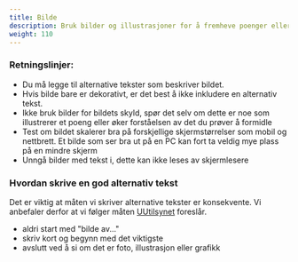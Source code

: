 ```yaml
---
title: Bilde
description: Bruk bilder og illustrasjoner for å fremheve poenger eller illustrere konsepter som er vanskelig å beskrive med tekst
weight: 110
---
```


### Retningslinjer:
- Du må legge til alternative tekster som beskriver bildet.
- Hvis bilde bare er dekorativt, er det best å ikke inkludere en alternativ tekst.
- Ikke bruk bilder for bildets skyld, spør det selv om dette er noe som illustrerer et poeng eller øker forståelsen av det du prøver å formidle
- Test om bildet skalerer bra på forskjellige skjermstørrelser som mobil og nettbrett. Et bilde som ser bra ut på en PC kan fort ta veldig mye plass på en mindre skjerm
- Unngå bilder med tekst i, dette kan ikke leses av skjermlesere

### Hvordan skrive en god alternativ tekst
Det er viktig at måten vi skriver alternative tekster er konsekvente. Vi anbefaler derfor at vi følger måten [UUtilsynet](https://www.uutilsynet.no/regelverk/bilder-og-grafikk/205) foreslår. 
- aldri start med "bilde av..."
- skriv kort og begynn med det viktigste
- avslutt ved å si om det er foto, illustrasjon eller grafikk

